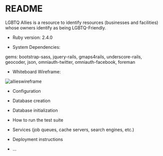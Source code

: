 # README

LGBTQ Allies is a resource to identify resources (businesses and facilities) whose owners identify as being LGBTQ-Friendly.

* Ruby version: 2.4.0

* System Dependencies:

gems: bootstrap-sass, jquery-rails, gmaps4rails, underscore-rails, geocoder, json, omniauth-twitter, omniauth-facebook, foreman

* Whiteboard Wireframe:

![allieswireframe](https://user-images.githubusercontent.com/19542995/27203461-cd2ed9a6-51da-11e7-989a-288b14464360.JPG)

* Configuration

* Database creation

* Database initialization

* How to run the test suite

* Services (job queues, cache servers, search engines, etc.)

* Deployment instructions

* ...
